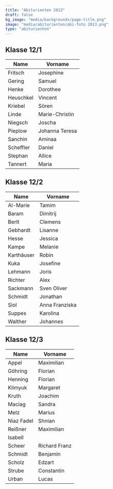 ```yaml
---
title: "Abiturienten 2013"
draft: false
bg_image: "media/backgrounds/page-title.png"
image: "media/abiturienten/abi-foto 2013.png"
type: "abiturienten"
---
```


## Klasse 12/1

|Name|Vorname|
|-|-|
|Fritsch|Josephine|
|Gering|Samuel|
|Henke|Dorothee|
|Heuschkel|Vincent|
|Kriebel|Sören|
|Linde|Marie-Christin|
|Niegsch|Joscha|
|Pieplow|Johanna Teresa|
|Sanchin|Aminaa|
|Scheffler|Daniel|
|Stephan|Allice|
|Tannert|Maria|

## Klasse 12/2

|Name|Vorname|
|-|-|
|Al-Marie|Tamim|
|Baram|Dimitrij|
|Berlt|Clemens|
|Gebhardt|Lisanne|
|Hesse|Jessica|
|Kampe|Melanie|
|Karthäuser|Robin|
|Kuka|Josefine|
|Lehmann|Joris|
|Richter|Alex|
|Sackmann|Sven Oliver|
|Schmidt|Jonathan|
|Siol|Anna Franziska|
|Suppes|Karolina|
|Walther|Johannes|

## Klasse 12/3

|Name|Vorname|
|-|-|
|Appel|Maximilian|
|Göhring|Florian|
|Henning|Florian|
|Klimyuk|Margaret|
|Kruth|Joachim|
|Maciag|Sandra|
|Melz|Marius|
|Niaz Fadel|Shnian|
|Reißner|Maximilian|
|Isabell|
|Scheer|Richard Franz|
|Schmidt|Benjamin|
|Scholz|Edzart|
|Strube|Constantin|
|Urban|Lucas|
